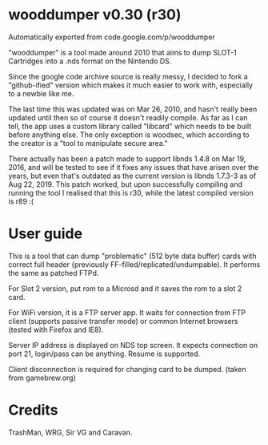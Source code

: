 # wooddumper v0.30 (r30)
Automatically exported from code.google.com/p/wooddumper

"wooddumper" is a tool made around 2010 that aims to dump SLOT-1 Cartridges into a .nds format on the Nintendo DS.

Since the google code archive source is really messy, I decided to fork a "github-ified" version which makes it much easier to work
with, especially to a newbie like me.

The last time this was updated was on Mar 26, 2010, and hasn't really been updated until then so of course it doesn't readily
compile. As far as I can tell, the app uses a custom library called "libcard" which needs to be built before anything else.
The only exception is woodsec, which according to the creator is a "tool to manipulate secure area."

There actually has been a patch made to support libnds 1.4.8 on Mar 19, 2016, and will be tested to see if it fixes any issues that
have arisen over the years, but even that's outdated as the current version is libnds 1.7.3-3 as of Aug 22, 2019.
This patch worked, but upon successfully compiling and running the tool I realised that this is r30, while the latest compiled version is r89 :(


# User guide
This is a tool that can dump "problematic" (512 byte data buffer) cards with correct full header {previously FF-filled/replicated/undumpable). It performs the same as patched FTPd.

For Slot 2 version, put rom to a Microsd and it saves the rom to a slot 2 card.

For WiFi version, it is a FTP server app. It waits for connection from FTP client (supports passive transfer mode) or common Internet browsers (tested with Firefox and IE8).

Server IP address is displayed on NDS top screen. It expects connection on port 21, login/pass can be anything. Resume is supported.

Client disconnection is required for changing card to be dumped.
(taken from gamebrew.org)

# Credits
TrashMan, WRG, Sir VG and Caravan.
